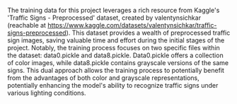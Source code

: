 The training data for this project leverages a rich resource from Kaggle's 'Traffic Signs - Preprocessed' dataset, created by valentynsichkar (reachable at https://www.kaggle.com/datasets/valentynsichkar/traffic-signs-preprocessed). This dataset provides a wealth of preprocessed traffic sign images, saving valuable time and effort during the initial stages of the project. Notably, the training process focuses on two specific files within the dataset: data0.pickle and data8.pickle. Data0.pickle offers a collection of color images, while data8.pickle contains grayscale versions of the same signs. This dual approach allows the training process to potentially benefit from the advantages of both color and grayscale representations, potentially enhancing the model's ability to recognize traffic signs under various lighting conditions.
